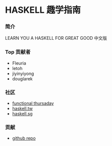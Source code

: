 # HASKELL 趣学指南

### 简介
LEARN YOU A HASKELL FOR GREAT GOOD 中文版

### Top 贡献者
* Fleuria
* letoh
* jiyinyiyong
* douglarek

### 社区
* [functional thursaday](http://meetup.com/Functional-Thursday)
* [haskell.tw](http://webchat.freenode.net/)
* [haskell.sg](http://www.meetup.com/haskell-sg)

### 贡献
* [github repo](https://github.com/MnO2/learnyouahaskell-zh)

